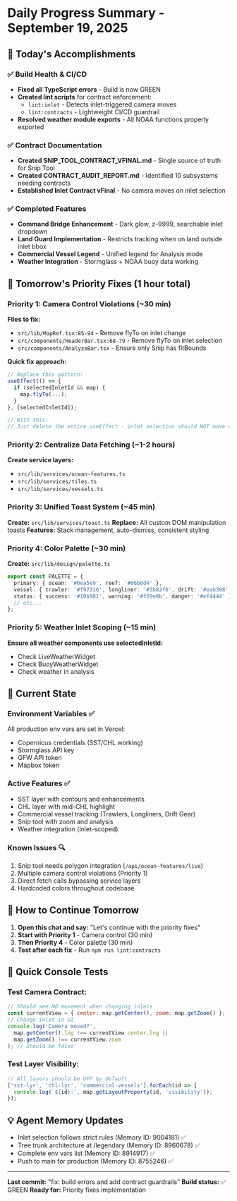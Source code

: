 # Daily Progress Summary - September 19, 2025

## 🎯 Today's Accomplishments

### ✅ Build Health & CI/CD
- **Fixed all TypeScript errors** - Build is now GREEN
- **Created lint scripts** for contract enforcement:
  - `lint:inlet` - Detects inlet-triggered camera moves
  - `lint:contracts` - Lightweight CI/CD guardrail
- **Resolved weather module exports** - All NOAA functions properly exported

### ✅ Contract Documentation
- **Created SNIP_TOOL_CONTRACT_VFINAL.md** - Single source of truth for Snip Tool
- **Created CONTRACT_AUDIT_REPORT.md** - Identified 10 subsystems needing contracts
- **Established Inlet Contract vFinal** - No camera moves on inlet selection

### ✅ Completed Features
- **Command Bridge Enhancement** - Dark glow, z-9999, searchable inlet dropdown
- **Land Guard Implementation** - Restricts tracking when on land outside inlet bbox
- **Commercial Vessel Legend** - Unified legend for Analysis mode
- **Weather Integration** - Stormglass + NOAA buoy data working

## 🚀 Tomorrow's Priority Fixes (1 hour total)

### Priority 1: Camera Control Violations (~30 min)
**Files to fix:**
- `src/lib/MapRef.tsx:85-94` - Remove flyTo on inlet change
- `src/components/HeaderBar.tsx:68-79` - Remove flyTo on inlet selection
- `src/components/AnalyzeBar.tsx` - Ensure only Snip has fitBounds

**Quick fix approach:**
```typescript
// Replace this pattern:
useEffect(() => {
  if (selectedInletId && map) {
    map.flyTo(...);
  }
}, [selectedInletId]);

// With this:
// Just delete the entire useEffect - inlet selection should NOT move camera
```

### Priority 2: Centralize Data Fetching (~1-2 hours)
**Create service layers:**
- `src/lib/services/ocean-features.ts`
- `src/lib/services/tiles.ts`
- `src/lib/services/vessels.ts`

### Priority 3: Unified Toast System (~45 min)
**Create:** `src/lib/services/toast.ts`
**Replace:** All custom DOM manipulation toasts
**Features:** Stack management, auto-dismiss, consistent styling

### Priority 4: Color Palette (~30 min)
**Create:** `src/lib/design/palette.ts`
```typescript
export const PALETTE = {
  primary: { ocean: '#0ea5e9', reef: '#06b6d4' },
  vessel: { trawler: '#f97316', longliner: '#3b82f6', drift: '#eab308' },
  status: { success: '#10b981', warning: '#f59e0b', danger: '#ef4444' },
  // etc...
};
```

### Priority 5: Weather Inlet Scoping (~15 min)
**Ensure all weather components use selectedInletId:**
- Check LiveWeatherWidget
- Check BuoyWeatherWidget
- Check weather in analysis

## 🔧 Current State

### Environment Variables ✅
All production env vars are set in Vercel:
- Copernicus credentials (SST/CHL working)
- Stormglass API key
- GFW API token
- Mapbox token

### Active Features ✅
- SST layer with contours and enhancements
- CHL layer with mid-CHL highlight
- Commercial vessel tracking (Trawlers, Longliners, Drift Gear)
- Snip tool with zoom and analysis
- Weather integration (inlet-scoped)

### Known Issues 🔍
1. Snip tool needs polygon integration (`/api/ocean-features/live`)
2. Multiple camera control violations (Priority 1)
3. Direct fetch calls bypassing service layers
4. Hardcoded colors throughout codebase

## 📝 How to Continue Tomorrow

1. **Open this chat and say:** "Let's continue with the priority fixes"
2. **Start with Priority 1** - Camera control (30 min)
3. **Then Priority 4** - Color palette (30 min)
4. **Test after each fix** - Run `npm run lint:contracts`

## 🎨 Quick Console Tests

### Test Camera Contract:
```javascript
// Should see NO movement when changing inlets
const currentView = { center: map.getCenter(), zoom: map.getZoom() };
// Change inlet in UI
console.log('Camera moved?', 
  map.getCenter().lng !== currentView.center.lng || 
  map.getZoom() !== currentView.zoom
); // Should be false
```

### Test Layer Visibility:
```javascript
// All layers should be OFF by default
['sst-lyr', 'chl-lyr', 'commercial-vessels'].forEach(id => {
  console.log(`${id}:`, map.getLayoutProperty(id, 'visibility'));
});
```

## 💡 Agent Memory Updates
- Inlet selection follows strict rules (Memory ID: 9004181) ✅
- Tree trunk architecture at /legendary (Memory ID: 8960678) ✅
- Complete env vars list (Memory ID: 8914917) ✅
- Push to main for production (Memory ID: 8755246) ✅

---

**Last commit:** "fix: build errors and add contract guardrails"
**Build status:** ✅ GREEN
**Ready for:** Priority fixes implementation
